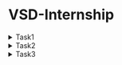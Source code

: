 # VSD-Internship

<details>
  <summary>Task1</summary>

```
cd
```

```

leafpad sum1ton.c
```

```
gcc sum1ton.c
```

```
ls -ltr
```

```
./a.out
```




![Screenshot 2024-11-22 201754](https://github.com/user-attachments/assets/224cad40-c7fb-40df-aee4-d17bc776d46b)


![Screenshot 2024-11-23 223821](https://github.com/user-attachments/assets/d6869ce0-8842-4633-aca5-47b1c9f01600)


```
cat sum1ton.c
```



![Screenshot 2024-11-26 155243](https://github.com/user-attachments/assets/2b2e6120-1ec6-42ea-966d-728c444cda2a)

```
riscv64-unknown-elf-gcc -O1 mabi=lp64 -march=rv64i -osum1ton.c sum1ton.c
```

![Screenshot 2024-11-26 154713](https://github.com/user-attachments/assets/e621cdf4-0a80-4e5d-a9fe-f14c7a49dd5a)


![Screenshot 2024-11-26 155157](https://github.com/user-attachments/assets/ce03a69e-5bbc-48ba-8a9c-0c8cebba9ac1)
</details>

<details>
 <summary>Task2</summary>

```
riscv64-unknown-elf-gcc -O1 mabi=lp64 -march=rv64i -osum1ton.c sum1ton.c
```

```
gcc sum1ton.c
```

```
./a.out
```

```
riscv64-unknown-elf-gcc -O1 mabi=lp64 -march=rv64i -osum1ton.c sum1ton.c
```

```
spike pk sum1ton.o
```

 ![Screenshot 2024-11-26 163523](https://github.com/user-attachments/assets/9b1b99c2-67ea-481f-893a-ffc941de284e)
 ![Screenshot 2024-11-26 163847](https://github.com/user-attachments/assets/bf677c63-bd2a-4fa8-9c92-fba81dc1e314)
![Screenshot 2024-11-28 002509](https://github.com/user-attachments/assets/10583888-cbdb-41ba-8453-182ffc0c8f81)
![Screenshot 2024-11-28 004621](https://github.com/user-attachments/assets/b89cc490-ef27-42dd-82eb-94a115eb8a92)

```
riscv64-unknown-elf-gcc -O1 mabi=lp64 -march=rv64i -osum1ton.c sum1ton.c
```

```
ls -ltr simplecalc.o
```

```
spike pk simplecalc.o
```

![Screenshot 2024-11-28 005212](https://github.com/user-attachments/assets/3ac04ab4-e2ee-4d58-8e6a-ed56fe0cdffa)
</details>
<details>
  <summary>Task3</summary>

RISC-V RV32 refers to a 32-bit RISC-V instruction set architecture (ISA) implementation. It is an open, royalty-free ISA designed to be simple, efficient, and scalable for various applications. The RISC-V RV32 instruction set has 6 main instruction types, based on their encoding format. These types are determined by how operands and immediate values are encoded in the instruction.
The six instruction types are:
1. R-Type (Register Type)
2. I-Type (Immediate Type)
3. S-Type (Store Type)
4. U-Type (Branch Type)
5. B-Type (Upper Immediate Type)
6. J-Type (Jump Type)
   
RISC-V Instruction Sets

<img width="772" alt="3808 1535301636" src="https://github.com/user-attachments/assets/f85cfaf6-348d-4571-83c3-7078501960c8">

1. R-Type:
The R-type instruction format in RISC-V is designed to perform register-to-register operations. Each field has a specific role, contributing to the functionality and flexibility of the instruction. Here's a detailed breakdown of each field:

    1. Opcode (7 bits)
Identifies the broad category of the instruction (e.g., arithmetic, logical, shift). The opcode determines the type of operation and the instruction format (e.g., R-type, I-type, S-type).

Placement: Bits [6:0].

Examples: 0110011: R-type operations (add, sub, and, or, etc.).

    3. rd (Destination Register, 5 bits)
Specify the register where the result of the operation will be stored.

Placement: Bits [11:7].
The register index ranges from 0 to 31, corresponding to the 32 general-purpose registers in RISC-V (e.g., x0 to x31).
Writing to x0 is effectively a NOP (writes are ignored since x0 is hardwired to 0).

Example: If rd = 01010, it means the result is stored in register x10.

    4. funct3 (Function Code, 3 bits)
Specifies the specific operation to be performed within the instruction category defined by opcode.

Placement: Bits [14:12].
funct3 works in combination with funct7 to differentiate between similar operations.
Common values:
000: Add or subtract (depending on funct7).
111: AND operation.
110: OR operation.

Examples:
For an ADD instruction: funct3 = 000.
For an AND instruction: funct3 = 111.

    5. rs1 (Source Register 1, 5 bits)
Specifies the first source register containing one of the operands.

Placement: Bits [19:15].

The register index ranges from 0 to 31, like rd. It holds the value used in computation or logical operation.

Example: If rs1 = 00001, it means the first operand is in register x1.

     6. rs2 (Source Register 2, 5 bits)
Specifies the second source register containing the second operand.

Placement: Bits [24:20].

Like rs1, the register index ranges from 0 to 31. It provides the second value used in computations.

Example: If rs2 = 00010, it means the second operand is in register x2.

      7. funct7 (Function Code, 7 bits)
Provides additional specificity to distinguish between operations that share the same opcode and funct3.

Placement: Bits [31:25].

This field is essential for certain instructions with similar opcode and funct3 but different behaviors.
Common values:
0000000: Standard operation (e.g., add).
0100000: Alternative operation (e.g., sub).

Examples:
For ADD: funct7 = 0000000.
For SUB: funct7 = 0100000.


</details>






